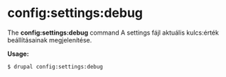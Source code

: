 # config:settings:debug
The **config:settings:debug** command A settings fájl aktuális kulcs:érték beállításainak megjelenítése.

**Usage:**
```
$ drupal config:settings:debug 
```
